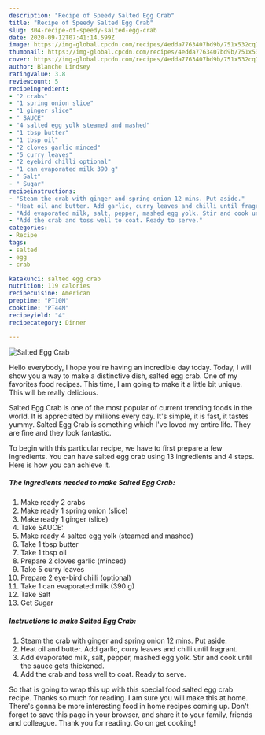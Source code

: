 ```yaml
---
description: "Recipe of Speedy Salted Egg Crab"
title: "Recipe of Speedy Salted Egg Crab"
slug: 304-recipe-of-speedy-salted-egg-crab
date: 2020-09-12T07:41:14.599Z
image: https://img-global.cpcdn.com/recipes/4edda7763407bd9b/751x532cq70/salted-egg-crab-recipe-main-photo.jpg
thumbnail: https://img-global.cpcdn.com/recipes/4edda7763407bd9b/751x532cq70/salted-egg-crab-recipe-main-photo.jpg
cover: https://img-global.cpcdn.com/recipes/4edda7763407bd9b/751x532cq70/salted-egg-crab-recipe-main-photo.jpg
author: Blanche Lindsey
ratingvalue: 3.8
reviewcount: 5
recipeingredient:
- "2 crabs"
- "1 spring onion slice"
- "1 ginger slice"
- " SAUCE"
- "4 salted egg yolk steamed and mashed"
- "1 tbsp butter"
- "1 tbsp oil"
- "2 cloves garlic minced"
- "5 curry leaves"
- "2 eyebird chilli optional"
- "1 can evaporated milk 390 g"
- " Salt"
- " Sugar"
recipeinstructions:
- "Steam the crab with ginger and spring onion 12 mins. Put aside."
- "Heat oil and butter. Add garlic, curry leaves and chilli until fragrant."
- "Add evaporated milk, salt, pepper, mashed egg yolk. Stir and cook until the sauce gets thickened."
- "Add the crab and toss well to coat. Ready to serve."
categories:
- Recipe
tags:
- salted
- egg
- crab

katakunci: salted egg crab 
nutrition: 119 calories
recipecuisine: American
preptime: "PT10M"
cooktime: "PT44M"
recipeyield: "4"
recipecategory: Dinner

---
```



![Salted Egg Crab](https://img-global.cpcdn.com/recipes/4edda7763407bd9b/751x532cq70/salted-egg-crab-recipe-main-photo.jpg)

Hello everybody, I hope you're having an incredible day today. Today, I will show you a way to make a distinctive dish, salted egg crab. One of my favorites food recipes. This time, I am going to make it a little bit unique. This will be really delicious.



Salted Egg Crab is one of the most popular of current trending foods in the world. It is appreciated by millions every day. It's simple, it is fast, it tastes yummy. Salted Egg Crab is something which I've loved my entire life. They are fine and they look fantastic.


To begin with this particular recipe, we have to first prepare a few ingredients. You can have salted egg crab using 13 ingredients and 4 steps. Here is how you can achieve it.

<!--inarticleads1-->

##### The ingredients needed to make Salted Egg Crab:

1. Make ready 2 crabs
1. Make ready 1 spring onion (slice)
1. Make ready 1 ginger (slice)
1. Take  SAUCE:
1. Make ready 4 salted egg yolk (steamed and mashed)
1. Take 1 tbsp butter
1. Take 1 tbsp oil
1. Prepare 2 cloves garlic (minced)
1. Take 5 curry leaves
1. Prepare 2 eye-bird chilli (optional)
1. Take 1 can evaporated milk (390 g)
1. Take  Salt
1. Get  Sugar




<!--inarticleads2-->

##### Instructions to make Salted Egg Crab:

1. Steam the crab with ginger and spring onion 12 mins. Put aside.
1. Heat oil and butter. Add garlic, curry leaves and chilli until fragrant.
1. Add evaporated milk, salt, pepper, mashed egg yolk. Stir and cook until the sauce gets thickened.
1. Add the crab and toss well to coat. Ready to serve.




So that is going to wrap this up with this special food salted egg crab recipe. Thanks so much for reading. I am sure you will make this at home. There's gonna be more interesting food in home recipes coming up. Don't forget to save this page in your browser, and share it to your family, friends and colleague. Thank you for reading. Go on get cooking!
